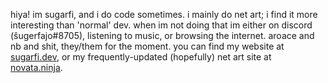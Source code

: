 hiya! im sugarfi, and i do code sometimes. i mainly do net art; i find it more interesting than 'normal' dev. when im not doing that im either on discord (ŝugerfajo#8705), listening to music, or browsing the internet. aroace and nb and shit, they/them for the moment. you can find my website at [sugarfi.dev](https://sugarfi.dev), or my frequently-updated (hopefully) net art site at [novata.ninja](https://novata.ninja).
